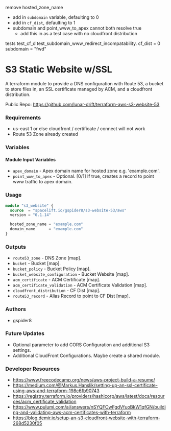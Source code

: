 remove hosted_zone_name
- add in `subdomain` variable, defaulting to 0
- add in `cf_dist`, defaulting to 1
- subdomain and point_www_to_apex cannot both resolve true
  - add this in as a test case with no cloudfront distribution

tests
  test_cf_d
  test_subdomain_www_redirect_incompatability.
    cf_dist = 0
  subdomain = "fwd"


# S3 Static Website w/SSL
A terraform module to provide a DNS configuration with Route 53, a bucket to store files in,
an SSL certificate managed by ACM, and a cloudfront distribution.

Public Repo: https://github.com/lunar-drift/terraform-aws-s3-website-53

### Requirements
- us-east 1 or else cloudfront / certificate / connect will not work
- Route 53 Zone already created

### Variables
#### Module Input Variables
- `apex_domain` - Apex domain name for hosted zone e.g. 'example.com'.
- `point_www_to_apex` - Optional. [0/1] If true, creates a record to point www traffic to apex domain.

### Usage
```terraform
module "s3_website" {
  source  = "spacelift.io/gspider8/s3-website-53/aws"
  version = "0.1.14"

  hosted_zone_name = "example.com"
  domain_name      = "example.com"
}
```
### Outputs
- `route53_zone` - DNS Zone [map].
- `bucket` - Bucket [map].
- `bucket_policy` - Bucket Policy [map].
- `bucket_website_configuration` - Bucket Website [map].
- `acm_certificate` - ACM Certificate [map].
- `acm_certificate_validation` - ACM Certificate Validation [map].
- `cloudfront_distribution` - CF Dist [map].
- `route53_record` - Alias Record to point to CF Dist [map].

### Authors 
- gspider8

### Future Updates
- Optional parameter to add CORS Configuration and additional S3 settings.
- Additional CloudFront Configurations. Maybe create a shared module.

### Developer Resources
- https://www.freecodecamp.org/news/aws-project-build-a-resume/
- https://medium.com/@Markus.Hanslik/setting-up-an-ssl-certificate-using-aws-and-terraform-198c6fb90743
- https://registry.terraform.io/providers/hashicorp/aws/latest/docs/resources/acm_certificate_validation
- https://www.pulumi.com/ai/answers/nSYQFCwFgdVfuoBkW1qfGN/building-and-validating-aws-acm-certificates-with-terraform
- https://blog.demir.io/setup-an-s3-cloudfront-website-with-terraform-268d5230f05
